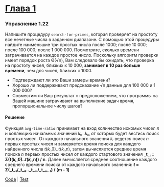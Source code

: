 # [Глава 1](../index.md#Глава-1-Построение-абстракций-с-помощью-процедур)

### Упражнение 1.22
Напишите процедуру `search-for-primes`, которая проверяет на простоту все нечетные числа в заданном диапазоне. С помощью этой процедуры найдите наименьшие три простых числа после 1000; после 10 000; после 100 000; после 1 000 000. Посмотрите, сколько времени затрачивается на каждое простое число. Поскольку алгоритм проверки имеет порядок роста Θ(√n), Вам следовало бы ожидать, что проверка на простоту чисел, близких к 10 000, **занимает в 10 раз больше времени**, чем для чисел, близких к 1000.
- Подтверждают ли это Ваши замеры времени?
- Хорошо ли поддерживают предсказание √n данные для 100 000 и 1 000 000?
- Совместим ли Ваш результат с предположением, что программы на Вашей машине затрачивают на выполнение задач время, пропорциональное числу шагов?

#### Решение
Функция `avg-time-ratio` принимает на вход количество искомых чисел _n_ и коллекцию начальных значений _k₀_.._kₘ_ от которых будет вестись поиск простых чисел. От каждого начального значения _kᵢ_ ведется поиск _n_ первых простых чисел и замеряется время поиска для каждого найденного числа _t_(_kᵢ_,0).._t_(_kᵢ_,n), затем вычисляется среднее время поиска _n_ первых простых чисел от каждого стартового значения **_t_ᵢ = Σ(_t_(_kᵢ_,0).._t_(_kᵢ_,n)) / n**. Далее вычисляется среднее соотношение каждого среднего времени поиска от каждого начального значения: **_t_ = Σ(_t_₁/_t_₀.._t_ₘ/_t_ₘ₋₁) / (m - 1)**

[Code](../src/sicp/chapter01/1_22.clj) | [Test](../test/sicp/chapter01/1_22_test.clj)
